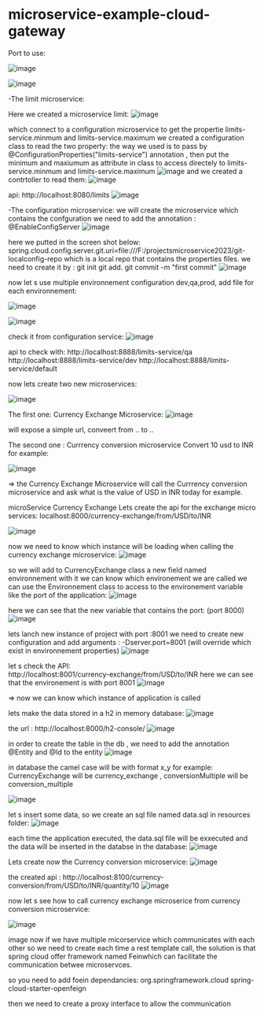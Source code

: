 # microservice-example-cloud-gateway

Port to use:

![image](https://github.com/ghailen/microservice-example-cloud-gateway/assets/36199753/4998230a-ad39-4847-beb2-4cb205f554bd)

![image](https://github.com/ghailen/microservice-example-cloud-gateway/assets/36199753/a601986a-4bd4-446a-be13-3855eca9bad0)


-The limit microservice:

Here we created a microservice limit: 
![image](https://github.com/ghailen/microservice-example-cloud-gateway/assets/36199753/3457f3fc-7458-42db-861b-3051b7f25796)

which connect to a configuration microservice to get the propertie limits-service.minmum and  limits-service.maximum
we created a configuration class to read the two property: the way we used is to pass by @ConfigurationProperties("limits-service") annotation , then put the minimum and maxiumum as attribute in class to access directely to limits-service.minmum and  limits-service.maximum
![image](https://github.com/ghailen/microservice-example-cloud-gateway/assets/36199753/aa381a9a-c14d-441c-967f-a6a16b79a658)
 and we created a contrtoller to read them:
 ![image](https://github.com/ghailen/microservice-example-cloud-gateway/assets/36199753/16eb3f65-ca58-4e6d-a13c-c1f372c9d32a)

api: http://localhost:8080/limits 
![image](https://github.com/ghailen/microservice-example-cloud-gateway/assets/36199753/f1a67218-e8c6-4d1b-8b70-c619ce4c7ab4)


-The configuration microservice:
we will create the microservice which contains the confguration
we need to add the annotation : @EnableConfigServer
![image](https://github.com/ghailen/microservice-example-cloud-gateway/assets/36199753/d914181f-2cbf-49aa-b1d7-17e136c9c067)

here we putted in the screen shot below: spring.cloud.config.server.git.uri=file:///F:/projectsmicroservice2023/git-localconfig-repo  which is a local repo that contains the properties files.
we need to create it by : 
git init
git add.
git commit -m "first commit"
![image](https://github.com/ghailen/microservice-example-cloud-gateway/assets/36199753/7e8f37a3-382e-4303-960d-572a37810f3d)

now let s use multiple environnement configuration dev,qa,prod,
add file for each environnement:

![image](https://github.com/ghailen/microservice-example-cloud-gateway/assets/36199753/9a9f8a16-73e9-4f81-8ea3-bbd22629791e)

![image](https://github.com/ghailen/microservice-example-cloud-gateway/assets/36199753/bfcedf00-8c2d-4753-babf-2bd397773ac1)

check it from configuration service:
![image](https://github.com/ghailen/microservice-example-cloud-gateway/assets/36199753/9466460f-db3b-45e5-90ce-d69952a635e5)

api to check with:
http://localhost:8888/limits-service/qa
http://localhost:8888/limits-service/dev
http://localhost:8888/limits-service/default

now lets create two new microservices: 

![image](https://github.com/ghailen/microservice-example-cloud-gateway/assets/36199753/a1edb3e2-934f-4c6f-ba28-0182831f9dc4)


The first one: Currency Exchange Microservice:
![image](https://github.com/ghailen/microservice-example-cloud-gateway/assets/36199753/fe3f1fe4-4fdb-43ef-857c-de70e6b7ba9c)

will expose a simple url, conveert from .. to ..

The second one : Currrency conversion microservice
Convert 10 usd to INR for example:

![image](https://github.com/ghailen/microservice-example-cloud-gateway/assets/36199753/674ec6e4-4e91-4706-95d1-837341cde430)



=> the Currency Exchange Microservice will call the Currrency conversion microservice and ask what is the value of USD in INR today for example.


microService Currency Exchange
Lets create the api for the exchange micro services:
localhost:8000/currency-exchange/from/USD/to/INR

![image](https://github.com/ghailen/microservice-example-cloud-gateway/assets/36199753/a2d7f4ed-373e-49f9-9483-56aecaf553c0)

now we need to know which instance will be loading when calling the currency exchange microservice:
![image](https://github.com/ghailen/microservice-example-cloud-gateway/assets/36199753/eb85a81e-7a15-4a21-bbce-a39855f27a31)

so we will add to CurrencyExchange class a new field named environnement with it we can know which environement we are called
we can use the Environnement class to access to the environement variable like the port of the application:
![image](https://github.com/ghailen/microservice-example-cloud-gateway/assets/36199753/f0b7672b-538b-44d9-95fe-576ae7ca8e00)

here we can see that the new variable that contains the port: (port 8000)
![image](https://github.com/ghailen/microservice-example-cloud-gateway/assets/36199753/a65e59cf-6790-4499-8103-716993574e03)

lets lanch new instance of project with port :8001
we need to create new configuration and add arguments : -Dserver.port=8001 (will override which exist in environnement properties)
![image](https://github.com/ghailen/microservice-example-cloud-gateway/assets/36199753/f86ce3a8-a187-4816-9aa2-d8ab31311d1b)

let s check the API:  
http://localhost:8001/currency-exchange/from/USD/to/INR
here we can see that the environement is with port 8001
![image](https://github.com/ghailen/microservice-example-cloud-gateway/assets/36199753/6edb0ff8-fc61-4029-b921-c38588934bb9)

=> now we can know which instance of application is called

lets make the data stored in a h2 in memory database:
![image](https://github.com/ghailen/microservice-example-cloud-gateway/assets/36199753/4c20d2ba-b2e2-48ca-8935-a7fe8b96526c)

the url : http://localhost:8000/h2-console/
![image](https://github.com/ghailen/microservice-example-cloud-gateway/assets/36199753/157d6405-7ffd-4bb2-b0cf-e33961bbe3eb)

in order to create the table in the db , we need to add the annotation @Entity and @Id to the entity 
![image](https://github.com/ghailen/microservice-example-cloud-gateway/assets/36199753/6ced933c-f911-435d-aa12-5786959b4908)

in database the camel case will be with format x_y for example: CurrencyExchange will be currency_exchange ,  conversionMultiple will be conversion_multiple

![image](https://github.com/ghailen/microservice-example-cloud-gateway/assets/36199753/26edc493-69a4-4753-8fbf-157cd87de2cc)

let s insert some data, so we create an sql file named data.sql in resources folder:
![image](https://github.com/ghailen/microservice-example-cloud-gateway/assets/36199753/e83ccfab-22ce-46ee-9080-134f57df363d)

each time the application executed, the data.sql file will be exxecuted and the data will be inserted in the databse
in the database:
![image](https://github.com/ghailen/microservice-example-cloud-gateway/assets/36199753/f0d209e3-0300-4dd1-9bee-938ae0457d9d)


Lets create now the Currency conversion microservice:
![image](https://github.com/ghailen/microservice-example-cloud-gateway/assets/36199753/ac7a1b2d-45c2-42ce-90a9-75019f17f7bf)

the created api : 
http://localhost:8100/currency-conversion/from/USD/to/INR/quantity/10
![image](https://github.com/ghailen/microservice-example-cloud-gateway/assets/36199753/548e825d-7077-42aa-8d75-6af356cb60b7)

now let s see how to call currency exchange microserice from currency conversion microservice:

![image](https://github.com/ghailen/microservice-example-cloud-gateway/assets/36199753/f68b2143-39d4-48e8-8747-2f8e49f4481d)


image now if we have multiple micorservice which communicates with each other so we need to create each time a rest template call, the solution is that spring cloud offer framework named Feinwhich can facilitate the communication betwee microservces.

so you need to add foein dependancies:
<dependency>
		 <groupId>org.springframework.cloud</groupId>
    <artifactId>spring-cloud-starter-openfeign</artifactId>
		</dependency>

  then we need to create a proxy interface to allow the communication
  
  

